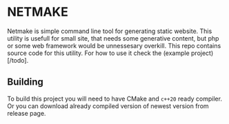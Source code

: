 # NETMAKE

Netmake is simple command line tool for generating static website.
This utility is usefull for small site, that needs some generative content, but php or some web framework would be unnessesary overkill.
This repo contains source code for this utility. For how to use it check the (example project)[/todo].

## Building

To build this project you will need to have CMake and `c++20` ready compiler. Or you can download already compiled version of newest version from release page.
